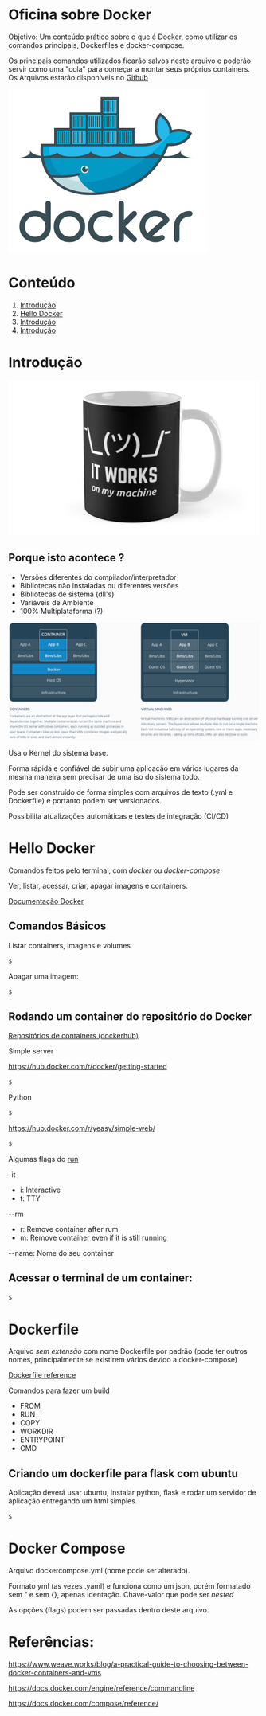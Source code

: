 # Oficina sobre Docker

Objetivo: Um conteúdo prático sobre o que é Docker, como utilizar os comandos principais, Dockerfiles e docker-compose.

Os principais comandos utilizados ficarão salvos neste arquivo e poderão servir como uma "cola" para começar a montar seus próprios containers. 
Os Arquivos estarão disponíveis no [Github](https://github.com/Rede-DSBR/docker_oficina)

![Docker](images/docker-logo.png)

# Conteúdo

1. [Introdução](#Introdução)
2. [Hello Docker](#HelloDocker)
3. [Introdução](#Introdução)
4. [Introdução](#Introdução)


<div id='Introdução'/>

# Introdução

![Works on my machine](images/worksmymachine.jpg)

## Porque isto acontece ?

* Versões diferentes do compilador/interpretador
* Bibliotecas não instaladas ou diferentes versões
* Bibliotecas de sistema (dll's)
* Variáveis de Ambiente
* 100% Multiplataforma (?)

![Estrutura](images/docker_vs_vm.png)

Usa o Kernel do sistema base.

Forma rápida e confiável de subir uma aplicação em vários lugares da mesma maneira sem precisar de uma iso do sistema todo.

Pode ser construído de forma simples com arquivos de texto (.yml e Dockerfile) e portanto podem ser versionados.

Possibilita atualizações automáticas e testes de integração (CI/CD)


<div id='HelloDocker'/>

# Hello Docker

Comandos feitos pelo terminal, com *docker* ou *docker-compose*

Ver, listar, acessar, criar, apagar imagens e containers.

[Documentação Docker](https://docs.docker.com/engine/reference/run/)

## Comandos Básicos

Listar containers, imagens e volumes

```Bash
$
```

Apagar uma imagem:

```Bash
$
```

## Rodando um container do repositório do Docker

[Repositórios de containers (dockerhub)](https://hub.docker.com/)

Simple server

https://hub.docker.com/r/docker/getting-started

```Bash
$ 
```

Python

```Bash
$
```

https://hub.docker.com/r/yeasy/simple-web/

```Bash
$
```

Algumas flags do [run](https://docs.docker.com/engine/reference/run/)

-it 
* i: Interactive
* t: TTY

--rm 
* r: Remove container after rum
* m: Remove container even if it is still running

--name:
Nome do seu container


## Acessar o terminal de um container:

```Bash
$
```


# Dockerfile

Arquivo *sem extensão* com nome Dockerfile por padrão (pode ter outros nomes, principalmente se existirem vários devido a docker-compose)

[Dockerfile reference](https://docs.docker.com/engine/reference/builder/)

Comandos para fazer um build

* FROM
* RUN
* COPY
* WORKDIR
* ENTRYPOINT
* CMD

## Criando um dockerfile para flask com ubuntu
Aplicação deverá usar ubuntu, instalar python, flask e rodar um servidor de aplicação entregando um html simples.

```Bash
$
```

# Docker Compose

Arquivo dockercompose.yml (nome pode ser alterado).

Formato yml (as vezes .yaml) e funciona como um json, porém formatado sem " e sem {}, apenas identação. Chave-valor que pode ser *nested*

As opções (flags) podem ser passadas dentro deste arquivo.

# Referências:

https://www.weave.works/blog/a-practical-guide-to-choosing-between-docker-containers-and-vms

https://docs.docker.com/engine/reference/commandline

https://docs.docker.com/compose/reference/

